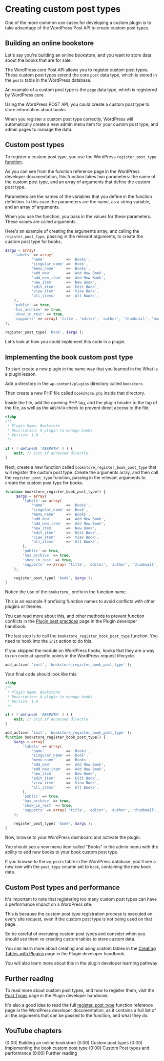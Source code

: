 # Creating custom post types

One of the more common use cases for developing a custom plugin is to take advantage of the WordPress Post API to create custom post types.

## Building an online bookstore

Let's say you're building an online bookstore, and you want to store data about the books that are for sale.

The WordPress core Post API allows you to register custom post types. These custom post types extend the core `post` data type, which is stored in the `posts` table in the WordPress database.

An example of a custom post type is the `page` data type, which is registered by WordPress core. 

Using the WordPress POST API, you could create a custom post type to store information about books.

When you register a custom post type correctly, WordPress will automatically create a new admin menu item for your custom post type, and admin pages to manage the data.

## Custom post types

To register a custom post type, you use the WordPress `register_post_type` [function](https://developer.wordpress.org/reference/functions/register_post_type/). 

As you can see from the function reference page in the WordPress developer documentation, this function takes two parameters: the name of the custom post type, and an array of arguments that define the custom post type.

Parameters are the names of the variables that you define in the function definition. In this case the parameters are the name, as a string variable, and an array of arguments.

When you use the function, you pass in the values for these parameters. These values are called arguments.

Here's an example of creating the arguments array, and calling the `register_post_type`, passing in the relevant arguments, to create the custom post type for books.

```php
$args = array(
    'labels' => array(
			'name'          => 'Books',
			'singular_name' => 'Book',
			'menu_name'     => 'Books',
			'add_new'       => 'Add New Book',
			'add_new_item'  => 'Add New Book',
			'new_item'      => 'New Book',
			'edit_item'     => 'Edit Book',
			'view_item'     => 'View Book',
			'all_items'     => 'All Books',
	),
    'public' => true,
    'has_archive' => true,
    'show_in_rest' => true,
    'supports' => array( 'title', 'editor', 'author', 'thumbnail', 'excerpt' ),
);
    
register_post_type( 'book', $args );
```

Let's look at how you could implement this code in a plugin.

## Implementing the book custom post type

To start create a new plugin in the same way that you learned in the What is a plugin lesson.

Add a directory in the `wp-content/plugins` directory called `bookstore`. 

Then create a new PHP file called `bookstore.php` inside that directory. 

Inside the file, add the opening PHP tag, and the plugin header to the top of the file, as well as the `ABSPATH` check to prevent direct access to the file.

```php
<?php
/**
 * Plugin Name: Bookstore
 * Description: A plugin to manage books
 * Version: 1.0
 */
 
if ( ! defined( 'ABSPATH' ) ) {
	exit; // Exit if accessed directly
}
```

Next, create a new function called `bookstore_register_book_post_type` that will register the custom post type. Create the arguments array, and then call the `register_post_type` function, passing in the relevant arguments to create the custom post type for books.

```php
function bookstore_register_book_post_type() {
     $args = array(
        'labels' => array(
			'name'          => 'Books',
			'singular_name' => 'Book',
			'menu_name'     => 'Books',
			'add_new'       => 'Add New Book',
			'add_new_item'  => 'Add New Book',
			'new_item'      => 'New Book',
			'edit_item'     => 'Edit Book',
			'view_item'     => 'View Book',
			'all_items'     => 'All Books',
	    ),
        'public' => true,
        'has_archive' => true,
        'show_in_rest' => true,
        'supports' => array( 'title', 'editor', 'author', 'thumbnail', 'excerpt' ),
    );

    register_post_type( 'book', $args );
}
```

Notice the use of the `bookstore_` prefix in the function name. 

This is an example if prefixing function names to avoid conflicts with other plugins or themes. 

You can read more about this, and other methods to prevent function conflicts in the [Plugin best practices](https://developer.wordpress.org/plugins/plugin-basics/best-practices/#avoid-naming-collisions) page in the Plugin developer handbook.

The last step is to call the `bookstore_register_book_post_type` function. You need to hook into the `init` action to do this. 

If you skipped the module on WordPress hooks, hooks that they are a way to run code at specific points in the WordPress request lifecycle.

```php
add_action( 'init', 'bookstore_register_book_post_type' );
```

Your final code should look like this:

```php
<?php
/**
 * Plugin Name: Bookstore
 * Description: A plugin to manage books
 * Version: 1.0
 */

if ( ! defined( 'ABSPATH' ) ) {
    exit; // Exit if accessed directly
}

add_action( 'init', 'bookstore_register_book_post_type' );
function bookstore_register_book_post_type() {
    $args = array(
        'labels' => array(
			'name'          => 'Books',
			'singular_name' => 'Book',
			'menu_name'     => 'Books',
			'add_new'       => 'Add New Book',
			'add_new_item'  => 'Add New Book',
			'new_item'      => 'New Book',
			'edit_item'     => 'Edit Book',
			'view_item'     => 'View Book',
			'all_items'     => 'All Books',
	    ),
        'public' => true,
        'has_archive' => true,
        'show_in_rest' => true,
        'supports' => array( 'title', 'editor', 'author', 'thumbnail', 'excerpt' ),
    );

    register_post_type( 'book', $args );
}
```

Now, browse to your WordPress dashboard and activate the plugin. 

You should see a new menu item called "Books" in the admin menu with the ability to add new books to your book custom post type. 

If you browse to the `wp_posts` table in the WordPress database, you'll see a new row with the `post_type` column set to `book`, containing the new book data.

## Custom Post types and performance

It's important to note that registering too many custom post types can have a performance impact on a WordPress site. 

This is because the custom post type registration process is executed on every site request, even if the custom post type is not being used on that page. 

So be careful of overusing custom post types and consider when you should use them vs creating custom tables to store custom data.

You can learn more about creating and using custom tables in the [Creating Tables with Plugins](https://developer.wordpress.org/plugins/plugin-basics/creating-tables-with-plugins/) page in the Plugin developer handbook.

You will also learn more about this in the plugin developer learning pathway

## Further reading

To read more about custom post types, and how to register them, visit the [Post Types](https://developer.wordpress.org/plugins/post-types/) page in the Plugin developer handbook.

It's also a good idea to read the full [register_post_type](https://developer.wordpress.org/reference/functions/register_post_type/) function reference page in the WordPress developer documentation, as it contains a full list of all the arguments that can be passed to the function, and what they do.

## YouTube chapters

(0:00) Building an online bookstore
(0:00) Custom post types
(0:00) Implementing the book custom post type
(0:00) Custom Post types and performance
(0:00) Further reading